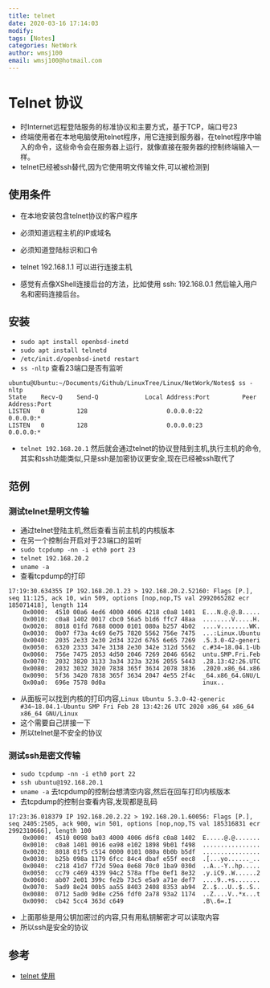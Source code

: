 ```yaml
---
title: telnet
date: 2020-03-16 17:14:03
modify: 
tags: [Notes]
categories: NetWork
author: wmsj100
email: wmsj100@hotmail.com
---
```


# Telnet 协议

- 时Internet远程登陆服务的标准协议和主要方式，基于TCP，端口号23
- 终端使用者在本地电脑使用telnet程序，用它连接到服务器，在telnet程序中输入的命令，这些命令会在服务器上运行，就像直接在服务器的控制终端输入一样。
- telnet已经被ssh替代,因为它使用明文传输文件,可以被检测到

## 使用条件

- 在本地安装包含telnet协议的客户程序
- 必须知道远程主机的IP或域名
- 必须知道登陆标识和口令

- telnet 192.168.1.1  可以进行连接主机

- 感觉有点像XShell连接后台的方法，比如使用
ssh: 192.168.0.1
然后输入用户名和密码连接后台。

## 安装

- `sudo apt install openbsd-inetd`
- `sudo apt install telnetd`
- `/etc/init.d/openbsd-inetd restart`
- `ss -nltp` 查看23端口是否有监听
```
ubuntu@Ubuntu:~/Documents/Github/LinuxTree/Linux/NetWork/Notes$ ss -nltp
State    Recv-Q    Send-Q             Local Address:Port         Peer Address:Port
LISTEN   0         128                      0.0.0.0:22                0.0.0.0:*
LISTEN   0         128                      0.0.0.0:23                0.0.0.0:*
```
- `telnet 192.168.20.1` 然后就会通过telnet的协议登陆到主机,执行主机的命令,其实和ssh功能类似,只是ssh是加密协议更安全,现在已经被ssh取代了

## 范例

### 测试telnet是明文传输

- 通过telnet登陆主机,然后查看当前主机的内核版本
- 在另一个控制台开启对于23端口的监听
- `sudo tcpdump -nn -i eth0 port 23`
- `telnet 192.168.20.2`
- `uname -a`
- 查看tcpdump的打印
```
17:19:30.634355 IP 192.168.20.1.23 > 192.168.20.2.52160: Flags [P.], seq 11:125, ack 10, win 509, options [nop,nop,TS val 2992065282 ecr 185071418], length 114
	0x0000:  4510 00a6 4ed6 4000 4006 4218 c0a8 1401  E...N.@.@.B.....
	0x0010:  c0a8 1402 0017 cbc0 56a5 b1d6 ffc7 48aa  ........V.....H.
	0x0020:  8018 01fd 7688 0000 0101 080a b257 4b02  ....v........WK.
	0x0030:  0b07 f73a 4c69 6e75 7820 5562 756e 7475  ...:Linux.Ubuntu
	0x0040:  2035 2e33 2e30 2d34 322d 6765 6e65 7269  .5.3.0-42-generi
	0x0050:  6320 2333 347e 3138 2e30 342e 312d 5562  c.#34~18.04.1-Ub
	0x0060:  756e 7475 2053 4d50 2046 7269 2046 6562  untu.SMP.Fri.Feb
	0x0070:  2032 3820 3133 3a34 323a 3236 2055 5443  .28.13:42:26.UTC
	0x0080:  2032 3032 3020 7838 365f 3634 2078 3836  .2020.x86_64.x86
	0x0090:  5f36 3420 7838 365f 3634 2047 4e55 2f4c  _64.x86_64.GNU/L
	0x00a0:  696e 7578 0d0a                           inux..
```
- 从面板可以找到内核的打印内容,`Linux Ubuntu 5.3.0-42-generic #34~18.04.1-Ubuntu SMP Fri Feb 28 13:42:26 UTC 2020 x86_64 x86_64 x86_64 GNU/Linux`
- 这个需要自己拼接一下
- 所以telnet是不安全的协议

### 测试ssh是密文传输

- `sudo tcpdump -nn -i eth0 port 22`
- `ssh ubuntu@192.168.20.1`
- `uname -a` 去tcpdump的控制台想清空内容,然后在回车打印内核版本
- 去tcpdump的控制台查看内容,发现都是乱码
```
17:23:36.018379 IP 192.168.20.2.22 > 192.168.20.1.60056: Flags [P.], seq 2405:2505, ack 900, win 501, options [nop,nop,TS val 185316831 ecr 2992310666], length 100
	0x0000:  4510 0098 ba03 4000 4006 d6f8 c0a8 1402  E.....@.@.......
	0x0010:  c0a8 1401 0016 ea98 e102 1898 9b01 f498  ................
	0x0020:  8018 01f5 c514 0000 0101 080a 0b0b b5df  ................
	0x0030:  b25b 098a 1179 6fcc 84c4 dbaf e55f eec8  .[...yo......_..
	0x0040:  c218 41d7 f72d 59ea 0e68 70c0 1ba9 030d  ..A..-Y..hp.....
	0x0050:  cc79 c469 4339 94c2 578a ffbe 0ef1 8e32  .y.iC9..W......2
	0x0060:  ab07 2e01 399c fe2b 73c5 e5a9 a71e def7  ....9..+s.......
	0x0070:  5ad9 8e24 00b5 aa55 8403 2408 8353 ab94  Z..$...U..$..S..
	0x0080:  0712 5ad0 9d8e c256 fdf0 2a78 93a2 1174  ..Z....V..*x...t
	0x0090:  cb42 5cc4 363d c649                      .B\.6=.I
```
- 上面那些是用公钥加密过的内容,只有用私钥解密才可以读取内容
- 所以ssh是安全的协议

## 参考

- [telnet 使用](https://blog.csdn.net/weixin_44536709/article/details/86654718)
